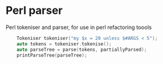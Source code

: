 # Perl parser

Perl tokeniser and parser, for use in perl refactoring toools

```c++
    Tokeniser tokeniser("my $x = 20 unless $#ARGS < 5");
    auto tokens = tokeniser.tokenise();
    auto parseTree = parse(tokens, partiallyParsed);
    printParseTree(parseTree);
```
